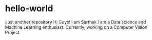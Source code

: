 # hello-world
Just another repository
Hi Guys!
I am Sarthak.I am a Data science and Machine Learning enthusiast. Currently, working on a Computer Vision Project. 
